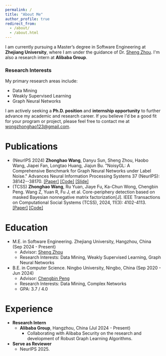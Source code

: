 ```yaml
---
permalink: /
title: "About Me"
author_profile: true
redirect_from: 
  - /about/
  - /about.html
---
```


I am currently pursuing a Master’s degree in Software Engineering at **Zhejiang University**, where I am under the guidance of Dr. [Sheng Zhou](https://zhoushengisnoob.github.io/). I'm also a research intern at **Alibaba Group**.


### Research Interests
My primary research areas include:
- Data Mining
- Weakly Supervised Learning
- Graph Neural Networks

I am actively seeking a **Ph.D. position** and **internship opportunity** to further advance my academic and research career. If you believe I'd be a good fit for your program or project, please feel free to contact me at <wongzhonghao123@gmail.com>.

Publications
======
* (NeurIPS 2024) **Zhonghao Wang**, Danyu Sun, Sheng Zhou, Haobo Wang, Jiapei Fan, Longtao Huang, Jiajun Bu. "NoisyGL: A Comprehensive Benchmark for Graph Neural Networks under Label Noise." Advances Neural Information Processing Systems 37 (NeurIPS): 38142--38170. [[Paper]](https://papers.nips.cc/paper_files/paper/2024/hash/436ffa18e7e17be336fd884f8ebb5748-Abstract-Datasets_and_Benchmarks_Track.html) [[Code]](https://github.com/eaglelab-zju/NoisyGL) [[Slide]](https://neurips.cc/media/neurips-2024/Slides/97611.pdf)
* (TCSS) **Zhonghao Wang**, Ru Yuan, Jiaye Fu, Ka-Chun Wong, Chengbin Peng. Wang Z, Yuan R, Fu J, et al. Core-periphery detection based on masked Bayesian nonnegative matrix factorization[J]. IEEE Transactions on Computational Social Systems (TCSS), 2024, 11(3): 4102-4113. [[Paper]](https://ieeexplore.ieee.org/abstract/document/10399942) [[Code]](https://github.com/HazwRuHi/Masked_Bayesian_NMF)

Education
======
* M.E. in Software Engineering. Zhejiang University, Hangzhou, China (Sep 2024 - Present)
  * Advisor: [Sheng Zhou](https://zhoushengisnoob.github.io/)
  * Research Interests: Data Mining, Weakly Supervised Learning, Graph Neural Networks
* B.E. in Computer Science. Ningbo University, Ningbo, China (Sep 2020 - Jun 2024)
  * Advisor: [Chengbin Peng](https://chengbinpeng.link/)
  * Research Interests: Data Mining, Complex Networks
  * GPA: 3.7 / 4.0

Experience
======
* **Research Intern**
  * **Alibaba Group**, Hangzhou, China (Jul 2024 - Present)
    * Collaborating with Alibaba Security on the research and development of Robust Graph Learning Algorithms. 
* **Serve as Reviewer** 
  * NeurIPS 2025.
